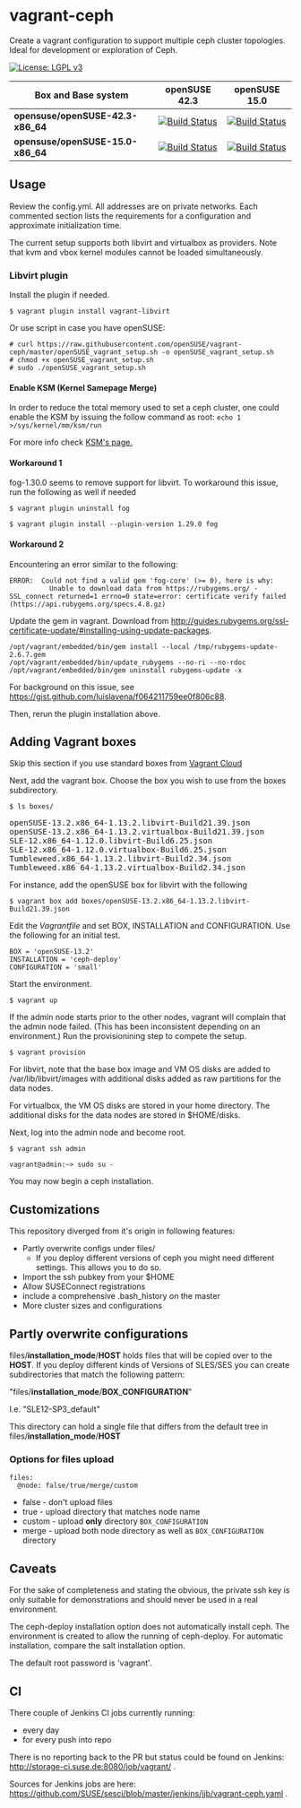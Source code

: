 # vagrant-ceph
Create a vagrant configuration to support multiple ceph cluster topologies.  Ideal for development or exploration of Ceph.

[![License: LGPL v3](https://img.shields.io/badge/License-LGPL%20v3-blue.svg)](https://github.com/openSUSE/vagrant-ceph/blob/master/LICENSE)

 Box and Base system | openSUSE 42.3 | openSUSE 15.0 
--- | --- | ---
**opensuse/openSUSE-42.3-x86_64** | [![Build Status](http://ceph-ci.suse.de:8080/job/vagrant-matrix/BOX=opensuse%2FopenSUSE-42.3-x86_64,TARGET_IMAGE=teuthology-opensuse-42.3-x86_64/badge/icon)](http://ceph-ci.suse.de:8080/job/vagrant-matrix/BOX=opensuse%2FopenSUSE-42.3-x86_64,TARGET_IMAGE=teuthology-opensuse-42.3-x86_64/) | [![Build Status](http://ceph-ci.suse.de:8080/job/vagrant-matrix/BOX=opensuse%2FopenSUSE-42.3-x86_64,TARGET_IMAGE=teuthology-opensuse-15.0-x86_64/badge/icon)](http://ceph-ci.suse.de:8080/job/vagrant-matrix/BOX=opensuse%2FopenSUSE-42.3-x86_64,TARGET_IMAGE=teuthology-opensuse-15.0-x86_64/)
**opensuse/openSUSE-15.0-x86_64** | [![Build Status](http://ceph-ci.suse.de:8080/job/vagrant-matrix/BOX=opensuse%2FopenSUSE-15.0-x86_64,TARGET_IMAGE=teuthology-opensuse-42.3-x86_64/badge/icon)](http://ceph-ci.suse.de:8080/job/vagrant-matrix/BOX=opensuse%2FopenSUSE-15.0-x86_64,TARGET_IMAGE=teuthology-opensuse-42.3-x86_64/) | [![Build Status](http://ceph-ci.suse.de:8080/job/vagrant-matrix/BOX=opensuse%2FopenSUSE-15.0-x86_64,TARGET_IMAGE=teuthology-opensuse-15.0-x86_64/badge/icon)](http://ceph-ci.suse.de:8080/job/vagrant-matrix/BOX=opensuse%2FopenSUSE-15.0-x86_64,TARGET_IMAGE=teuthology-opensuse-15.0-x86_64/) 

## Usage
Review the config.yml.  All addresses are on private networks.  Each commented section lists the requirements for a configuration and approximate initialization time.

The current setup supports both libvirt and virtualbox as providers.  Note that kvm and vbox kernel modules cannot be loaded simultaneously.

### Libvirt plugin

Install the plugin if needed.

`$ vagrant plugin install vagrant-libvirt`

Or use script in case you have openSUSE:
```
# curl https://raw.githubusercontent.com/openSUSE/vagrant-ceph/master/openSUSE_vagrant_setup.sh -o openSUSE_vagrant_setup.sh
# chmod +x openSUSE_vagrant_setup.sh
# sudo ./openSUSE_vagrant_setup.sh
```

#### Enable KSM (Kernel Samepage Merge)
In order to reduce the total memory used to set a ceph cluster, one could enable
the KSM by issuing the follow command as root:
`echo 1 >/sys/kernel/mm/ksm/run`

For more info check [KSM's page.](https://www.linux-kvm.org/page/KSM)

#### Workaround 1
fog-1.30.0 seems to remove support for libvirt.  To workaround this issue, run the following as well if needed

`$ vagrant plugin uninstall fog`

`$ vagrant plugin install --plugin-version 1.29.0 fog`

#### Workaround 2
Encountering an error similar to the following:

```
ERROR:  Could not find a valid gem 'fog-core' (>= 0), here is why:
          Unable to download data from https://rubygems.org/ - SSL_connect returned=1 errno=0 state=error: certificate verify failed (https://api.rubygems.org/specs.4.8.gz)
```

Update the gem in vagrant.  Download from http://guides.rubygems.org/ssl-certificate-update/#installing-using-update-packages.

```
/opt/vagrant/embedded/bin/gem install --local /tmp/rubygems-update-2.6.7.gem
/opt/vagrant/embedded/bin/update_rubygems --no-ri --no-rdoc
/opt/vagrant/embedded/bin/gem uninstall rubygems-update -x
```

For background on this issue, see https://gist.github.com/luislavena/f064211759ee0f806c88.

Then, rerun the plugin installation above.

## Adding Vagrant boxes

Skip this section if you use standard boxes from [Vagrant Cloud](https://app.vagrantup.com/opensuse)

Next, add the vagrant box.  Choose the box you wish to use from the boxes subdirectory.

`$ ls boxes/`

<pre>
openSUSE-13.2.x86_64-1.13.2.libvirt-Build21.39.json
openSUSE-13.2.x86_64-1.13.2.virtualbox-Build21.39.json
SLE-12.x86_64-1.12.0.libvirt-Build6.25.json
SLE-12.x86_64-1.12.0.virtualbox-Build6.25.json
Tumbleweed.x86_64-1.13.2.libvirt-Build2.34.json
Tumbleweed.x86_64-1.13.2.virtualbox-Build2.34.json
</pre>

For instance, add the openSUSE box for libvirt with the following

`$ vagrant box add boxes/openSUSE-13.2.x86_64-1.13.2.libvirt-Build21.39.json`

Edit the _Vagrantfile_ and set BOX, INSTALLATION and CONFIGURATION.  Use the following for an initial test.

`BOX = 'openSUSE-13.2'` <br>
`INSTALLATION = 'ceph-deploy'` <br>
`CONFIGURATION = 'small'` <br>

Start the environment.

`$ vagrant up`

If the admin node starts prior to the other nodes, vagrant will complain that the admin node failed.  (This has been inconsistent depending on an environment.)  Run the provisionining step to compete the setup.

`$ vagrant provision`

For libvirt, note that the base box image and VM OS disks are added to /var/lib/libvirt/images with additional disks added as raw partitions for the data nodes.

For virtualbox, the VM OS disks are stored in your home directory.  The additional disks for the data nodes are stored in $HOME/disks.

Next, log into the admin node and become root.

`$ vagrant ssh admin`

`vagrant@admin:~> sudo su -`

You may now begin a ceph installation.

## Customizations

This repository diverged from it's origin in following features:

  * Partly overwrite configs under files/
    * If you deploy different versions of ceph
      you might need different settings.
      This allows you to do so.
  * Import the ssh pubkey from your $HOME
  * Allow SUSEConnect registrations
  * include a comprehensive .bash_history on the master
  * More cluster sizes and configurations

## Partly overwrite configurations

files/<b>installation_mode</b>/<b>HOST</b> holds files that will be copied over to the <b>HOST</b>.
If you deploy different kinds of Versions of SLES/SES you can create subdirectories that match the following pattern:

"files/<b>installation_mode</b>/<b>BOX</b>_<b>CONFIGURATION</b>"

I.e. "SLE12-SP3\_default"

This directory can hold a single file that differs from the default tree in files/<b>installation_mode</b>/<b>HOST</b>

### Options for files upload
```
files:
  @node: false/true/merge/custom
```

* false - don't upload files
* true - upload directory that matches node name
* custom - upload __only__ directory `BOX_CONFIGURATION`
* merge - upload both node directory as well as `BOX_CONFIGURATION` directory

## Caveats
For the sake of completeness and stating the obvious, the private ssh key is only suitable for demonstrations and should never be used in a real environment.

The ceph-deploy installation option does not automatically install ceph.  The environment is created to allow the running of ceph-deploy.  For automatic installation, compare the salt installation option. 

The default root password is 'vagrant'.

## CI
There couple of Jenkins CI jobs currently running:
* every day
* for every push into repo

There is no reporting back to the PR but status could be found on Jenkins: http://storage-ci.suse.de:8080/job/vagrant/ .

Sources for Jenkins jobs are here: https://github.com/SUSE/sesci/blob/master/jenkins/jjb/vagrant-ceph.yaml .
